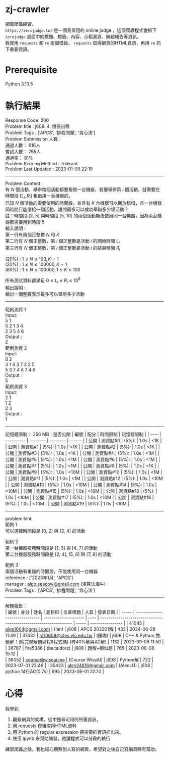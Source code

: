 zj-crawler
===
網頁爬蟲練習。  
`https://zerojudge.tw/` 是一個我常用的 online judge ，這個爬蟲程式會抓下 `zerojudge` 畫面中的標題、標籤、內容、示範測資、解題報告等資訊。  
我使用 `requests` 和 `re` 兩個模組， `requests` 取得網頁的HTML資訊，再用 `re` 抓下重要資訊。


Prerequisite
===
Python 3.13.5



執行結果
===
Response Code: 200  
Problem title : j608. 4. 機器出租  
Problem Tags : ['APCS', '排程問題', '貪心法']  
Problem Submission 人數：  
通過人數： 616人  
嘗試人數： 765人  
通過率： 81%  
Problem Scoring Method : Tolerant  
Problem Last Updated : 2023-01-09 22:19  

---

Problem Content :  
有 $N$ 個活動，舉辦每個活動都要租借一台機器，若要舉辦第 $i$ 個活動，就需要在時間段 $[L_i, R_i]$ 租借用一台機器的。  
已知 $N$ 個活動的需要使用的時間段，並且有 $K$ 台機器可以開放租借，且一台機器同時間只能借給一個活動，請問最多可以成功舉辦多少場活動？  
註：時間段 [2, 5] 與時間段 [5, 10] 的兩個活動無法使用同一台機器，因為兩台機器都需要用到時段 5  
輸入說明 :  
第一行有兩個正整數 $N$ 和 $K$  
第二行有 $N$ 個正整數，第 $i$ 個正整數是活動 $i$ 的開始時間 $L_i$  
第三行有 $N$ 個正整數，第 $i$ 個正整數是活動 $i$ 的結束時間 $R_i$  

(20%) : $1 \leq N \leq 100, K=1$  
(20%) : $1 \leq N \leq 100000, K=1$  
(60%) : $1 \leq N \leq 100000, 1 \leq K \leq 100$  

所有測試資料都滿足 $0 \leq  L_i \leq R_i \leq 10^8$  
輸出說明 :  
輸出一個整數表示最多可以舉辦多少活動  

---

範例測資 1  
Input:  
5 1  
0 2 1 3 4  
2 3 5 4 6  
Output :  
2  
範例測資 2  
Input:  
8 2  
3 1 4 3 7 2 2 5  
5 3 7 4 8 7 4 6  
Output :  
5  
範例測資 3  
Input:  
2 1  
1 2  
2 3  
Output :  
1  

---

記憶體限制： 256 MB
| 是否公開 | 編號         | 配分       | 時間限制     | 記憶體限制  |
| ---- | ---------- | -------- | -------- | ------ |
| 公開   | 測資點#0      | (5%):    | 1.0s     | <1K    |
| 公開   | 測資點#1      | (5%):    | 1.0s     | <1K    |
| 公開   | 測資點#2      | (5%):    | 1.0s     | <1K    |
| 公開   | 測資點#3      | (5%):    | 1.0s     | <1K    |
| 公開   | 測資點#4      | (5%):    | 1.0s     | <1M    |
| 公開   | 測資點#5      | (5%):    | 1.0s     | <1M    |
| 公開   | 測資點#6      | (5%):    | 1.0s     | <1M    |
| 公開   | 測資點#7      | (5%):    | 1.0s     | <1M    |
| 公開   | 測資點#8      | (5%):    | 1.0s     | <1K    |
| 公開   | 測資點#9      | (5%):    | 1.0s     | <10M   |
| 公開   | 測資點#10     | (5%):    | 1.0s     | <1M    |
| 公開   | 測資點#11     | (5%):    | 1.0s     | <1M    |
| 公開   | 測資點#12     | (5%):    | 1.0s     | <10M   |
| 公開   | 測資點#13     | (5%):    | 1.0s     | <10M   |
| 公開   | 測資點#14     | (5%):    | 1.0s     | <10M   |
| 公開   | 測資點#15     | (5%):    | 1.0s     | <10M   |
| 公開   | 測資點#16     | (5%):    | 1.0s     | <10M   |
| 公開   | 測資點#17     | (5%):    | 1.0s     | <10M   |
| 公開   | 測資點#18     | (5%):    | 1.0s     | <10M   |
| 公開   | 測資點#19     | (5%):    | 1.0s     | <10M   |

---

problem hint:  
範例 1  
可以選擇時間段是 [0, 2] 與 [3, 4] 的活動  

範例 2  
第一台機器服務時間段是 [1, 3] 與 [4, 7] 的活動  
第二台機器服務時間段是 [2, 4], [5, 6] 與 [7, 8] 的活動  

範例 3  
兩個活動有重複的時間段，不能使用同一台機器  
reference : ['2023年1月', 'APCS']  
manager :  algo.seacow@gmail.com (演算法海牛)  
Problem Tags : ['APCS', '排程問題', '貪心法']  

---

解題報告：  
| 編號    | 身分                             | 姓名                   | 題目ID | 文章標題                                                             | 人氣    | 發表日期             |
| ----- | ------------------------------ | -------------------- | ---- | ---------------------------------------------------------------- | ----- | ---------------- |
| 41045 | glps1004@gmail.com             | (Ian)                | j608 | APCS 202301解                                                     | 433   | 2024-06-28 11:49 |
| 37432 | a110608@ctes.ylc.edu.tw        | (鍾均)                 | j608 | C++ &amp; Python 雙題解！(附完整解題過程&amp;程式碼) (有40%解與AC解)               | 1132  | 2023-09-08 11:50 |
| 36787 | fire5386                       | (becaidorz)          | j608 | 題解+類似題                                                           | 765   | 2023-08-08 15:12 |       
| 36052 | course@wiseai.me               | (Course WiseAI)      | j608 | Python解                                                          | 722   | 2023-07-01 23:46 |
| 35423 | alen24816@gmail.com            | (AlenLU)             | j608 | python 14行AC(0.7s)                                               | 695   | 2023-06-01 22:10 |

心得
===
我學到
1. 觀察網頁的架構，從中搜尋可用的所需資訊，
2. 用 requests 模組取得HTML資料
3. 用 Python 的 regular expression 把需要的資訊抓出來。
4. 使用 ipynb 來幫助開發，他讓程式可以分段的執行

練習爬蟲之餘，我也細心觀察別人寫的網頁，希望對之後自己寫網頁時有幫助。